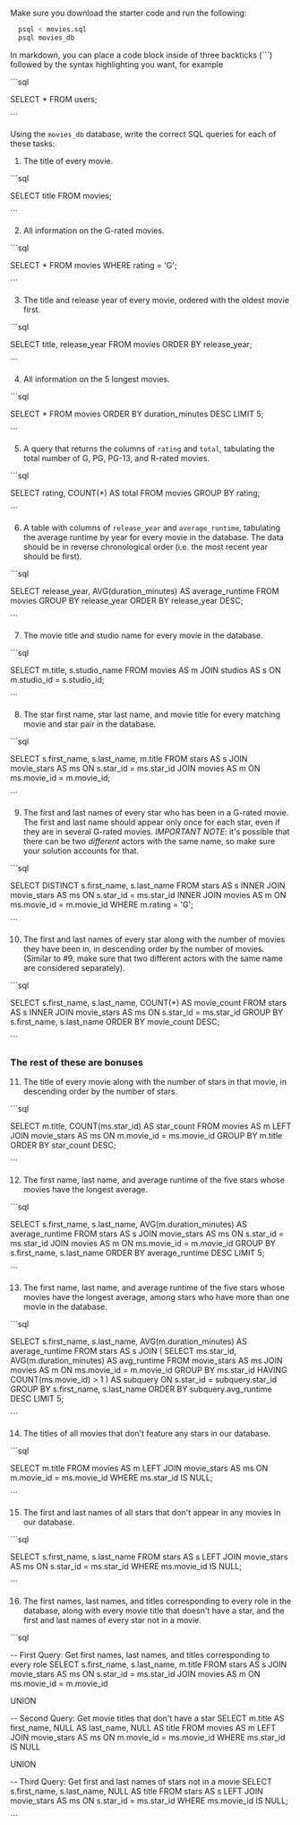 Make sure you download the starter code and run the following:

```sh
  psql < movies.sql
  psql movies_db
```

In markdown, you can place a code block inside of three backticks (```) followed by the syntax highlighting you want, for example

\```sql

SELECT \* FROM users;

\```

Using the `movies_db` database, write the correct SQL queries for each of these tasks:

1.  The title of every movie.

\```sql

SELECT title
FROM movies;


\```



2.  All information on the G-rated movies.

\```sql

SELECT *
FROM movies
WHERE rating = 'G';


\```




3.  The title and release year of every movie, ordered with the
    oldest movie first.

\```sql

SELECT title, release_year
FROM movies
ORDER BY release_year;


\```


    
4.  All information on the 5 longest movies.

\```sql

SELECT *
FROM movies
ORDER BY duration_minutes DESC
LIMIT 5;


\```



5.  A query that returns the columns of `rating` and `total`, tabulating the
    total number of G, PG, PG-13, and R-rated movies.


\```sql

SELECT rating, COUNT(*) AS total
FROM movies
GROUP BY rating;


\```


6.  A table with columns of `release_year` and `average_runtime`,
    tabulating the average runtime by year for every movie in the database. The data should be in reverse chronological order (i.e. the most recent year should be first).


\```sql

SELECT release_year, AVG(duration_minutes) AS average_runtime
FROM movies
GROUP BY release_year
ORDER BY release_year DESC;


\```


7.  The movie title and studio name for every movie in the
    database.


\```sql

SELECT m.title, s.studio_name
FROM movies AS m
JOIN studios AS s ON m.studio_id = s.studio_id;


\```


8.  The star first name, star last name, and movie title for every
    matching movie and star pair in the database.

\```sql

SELECT s.first_name, s.last_name, m.title
FROM stars AS s
JOIN movie_stars AS ms ON s.star_id = ms.star_id
JOIN movies AS m ON ms.movie_id = m.movie_id;


\```



9.  The first and last names of every star who has been in a G-rated movie. The first and last name should appear only once for each star, even if they are in several G-rated movies. *IMPORTANT NOTE*: it's possible that there can be two *different* actors with the same name, so make sure your solution accounts for that.


\```sql

SELECT DISTINCT s.first_name, s.last_name
FROM stars AS s
INNER JOIN movie_stars AS ms ON s.star_id = ms.star_id
INNER JOIN movies AS m ON ms.movie_id = m.movie_id
WHERE m.rating = 'G';


\```


10. The first and last names of every star along with the number
    of movies they have been in, in descending order by the number of movies. (Similar to #9, make sure
    that two different actors with the same name are considered separately).


\```sql

SELECT s.first_name, s.last_name, COUNT(*) AS movie_count
FROM stars AS s
INNER JOIN movie_stars AS ms ON s.star_id = ms.star_id
GROUP BY s.first_name, s.last_name
ORDER BY movie_count DESC;


\```


### The rest of these are bonuses

11. The title of every movie along with the number of stars in
    that movie, in descending order by the number of stars.


\```sql

SELECT m.title, COUNT(ms.star_id) AS star_count
FROM movies AS m
LEFT JOIN movie_stars AS ms ON m.movie_id = ms.movie_id
GROUP BY m.title
ORDER BY star_count DESC;


\```


12. The first name, last name, and average runtime of the five
    stars whose movies have the longest average.

\```sql

SELECT s.first_name, s.last_name, AVG(m.duration_minutes) AS average_runtime
FROM stars AS s
JOIN movie_stars AS ms ON s.star_id = ms.star_id
JOIN movies AS m ON ms.movie_id = m.movie_id
GROUP BY s.first_name, s.last_name
ORDER BY average_runtime DESC
LIMIT 5;


\```



13. The first name, last name, and average runtime of the five
    stars whose movies have the longest average, among stars who have more than one movie in the database.

\```sql

SELECT s.first_name, s.last_name, AVG(m.duration_minutes) AS average_runtime
FROM stars AS s
JOIN (
  SELECT ms.star_id, AVG(m.duration_minutes) AS avg_runtime
  FROM movie_stars AS ms
  JOIN movies AS m ON ms.movie_id = m.movie_id
  GROUP BY ms.star_id
  HAVING COUNT(ms.movie_id) > 1
) AS subquery ON s.star_id = subquery.star_id
GROUP BY s.first_name, s.last_name
ORDER BY subquery.avg_runtime DESC
LIMIT 5;


\```



14. The titles of all movies that don't feature any stars in our
    database.

\```sql

SELECT m.title
FROM movies AS m
LEFT JOIN movie_stars AS ms ON m.movie_id = ms.movie_id
WHERE ms.star_id IS NULL;


\```



15. The first and last names of all stars that don't appear in any movies in our database.


\```sql

SELECT s.first_name, s.last_name
FROM stars AS s
LEFT JOIN movie_stars AS ms ON s.star_id = ms.star_id
WHERE ms.movie_id IS NULL;


\```


16. The first names, last names, and titles corresponding to every
    role in the database, along with every movie title that doesn't have a star, and the first and last names of every star not in a movie.

\```sql

-- First Query: Get first names, last names, and titles corresponding to every role
SELECT s.first_name, s.last_name, m.title
FROM stars AS s
JOIN movie_stars AS ms ON s.star_id = ms.star_id
JOIN movies AS m ON ms.movie_id = m.movie_id

UNION

-- Second Query: Get movie titles that don't have a star
SELECT m.title AS first_name, NULL AS last_name, NULL AS title
FROM movies AS m
LEFT JOIN movie_stars AS ms ON m.movie_id = ms.movie_id
WHERE ms.star_id IS NULL

UNION

-- Third Query: Get first and last names of stars not in a movie
SELECT s.first_name, s.last_name, NULL AS title
FROM stars AS s
LEFT JOIN movie_stars AS ms ON s.star_id = ms.star_id
WHERE ms.movie_id IS NULL;


\```


